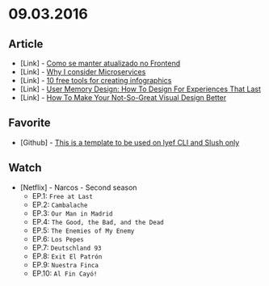 # 09.03.2016

## Article

- \[Link\] - [Como se manter atualizado no Frontend](https://willianjusten.com.br/como-se-manter-atualizado-no-frontend/)
- \[Link\] - [Why I consider Microservices](https://medium.com/@_jesus_rafael/why-i-consider-microservices-db9a7194ea57#.1oavlzco4)
- \[Link\] - [10 free tools for creating infographics](http://www.creativebloq.com/infographic/tools-2131971)
- \[Link\] - [User Memory Design: How To Design For Experiences That Last](https://www.smashingmagazine.com/2016/08/user-memory-design-how-to-design-for-experiences-that-last/)
- \[Link\] - [How To Make Your Not-So-Great Visual Design Better](https://medium.com/facebook-design/how-to-make-your-not-so-great-visual-design-better-67972eee3825?ref=mybridge.co#.bamewgcaf)


## Favorite

- \[Github\] - [This is a template to be used on lyef CLI and Slush only](https://github.com/lyef/lyef-react-template)


## Watch

- \[Netflix\] - Narcos - Second season
  - EP.1: `Free at Last`
  - EP.2: `Cambalache`
  - EP.3: `Our Man in Madrid`
  - EP.4: `The Good, the Bad, and the Dead`
  - EP.5: `The Enemies of My Enemy`
  - EP.6: `Los Pepes`
  - EP.7: `Deutschland 93`
  - EP.8: `Exit El Patrón`
  - EP.9: `Nuestra Finca`
  - EP.10: `Al Fin Cayó!`
